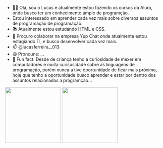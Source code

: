- 🧑‍💻 Olá, sou o Lucas e atualmente estou fazendo os cursos da Alura, onde busco ter um conhecimento amplo de programção.
-  Estou interessado em aprender cada vez mais sobre diversos assuntos de programação de programação.
- 📚 Atualmente estou estudando HTML e CSS.
- 🎯 Procuro colaborar na empresa Yup Chat onde atualmente estou estagiando TI, e busco desenvolver cada vez mais.
- 📫 @lucasferreira__013
- 😄 Pronouns: ...
- 💭 Fun fact: Desde de criança tenho a curiosidade de mexer em computadores e muita curisosidade sobre as linguagens de programação, porém nunca a tive oportunidade de ficar mais próximo, hoje que tenho a oportunidade busco aprender e estar por dentro dos assuntos relacionados a programção...


<div>
  <img height="180em" src="https://github-readme-stats.vercel.app/api?username=LucasFerreira92&show_icons=true&theme=dark" />
  <img height="180em" src="https://github-readme-stats.vercel.app/api/top-langs/?username=LucasFerreira92&layout=compact&theme=dark" />
</div>
